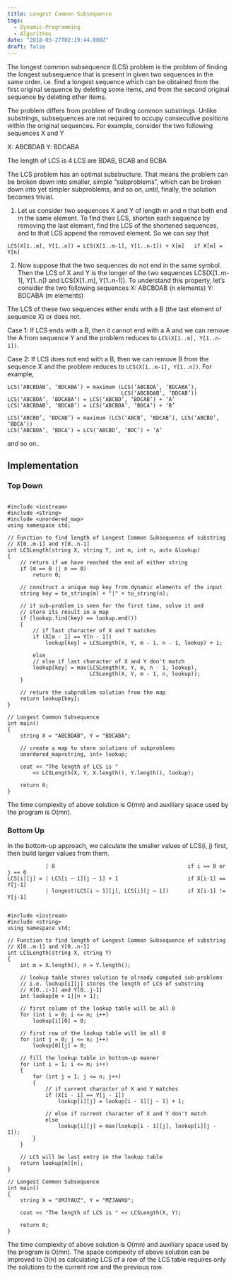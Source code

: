 ```yaml
---
title: Longest Common Subsequence
tags:
  - Dynamic-Programming
  - Algorithms
date: "2018-03-27T02:19:44.000Z"
draft: false
---
```


The longest common subsequence (LCS) problem is the problem of finding the longest subsequence that is present in given two sequences in the same order. i.e. find a longest sequence which can be obtained from the first original sequence by deleting some items, and from the second original sequence by deleting other items.

The problem differs from problem of finding common substrings. Unlike substrings, subsequences are not required to occupy consecutive positions within the original sequences.
For example, consider the two following sequences X and Y

X: ABCBDAB
Y: BDCABA


The length of LCS is 4
LCS are BDAB, BCAB and BCBA

The LCS problem has an optimal substructure. That means the problem can be broken down into smaller, simple “subproblems”, which can be broken down into yet simpler subproblems, and so on, until, finally, the solution becomes trivial.
 

1. Let us consider two sequences X and Y of length m and n that both end in the same element.
To find their LCS, shorten each sequence by removing the last element, find the LCS of the shortened sequences, and to that LCS append the removed element. So we can say that

`LCS(X[1..m], Y[1..n]) = LCS(X[1..m-1], Y[1..n-1]) + X[m]   if X[m] = Y[n]`

2. Now suppose that the two sequences do not end in the same symbol.
Then the LCS of X and Y is the longer of the two sequences LCS(X[1..m-1], Y[1..n]) and LCS(X[1..m], Y[1..n-1]). To understand this property, let’s consider the two following sequences
X: ABCBDAB (n elements)
Y: BDCABA  (m elements)

The LCS of these two sequences either ends with a B (the last element of sequence X) or does not.

Case 1: If LCS ends with a B, then it cannot end with a A and we can remove the A from sequence Y and the problem reduces to `LCS(X[1..m], Y[1..n-1])`.

Case 2: If LCS does not end with a B, then we can remove B from the sequence X and the problem reduces to `LCS(X[1..m-1], Y[1..n])`. For example,

```
LCS(‘ABCBDAB’, ‘BDCABA’) = maximum (LCS(‘ABCBDA’, ‘BDCABA’),
                                    LCS(‘ABCBDAB’, ‘BDCAB’))
LCS(‘ABCBDA’, ‘BDCABA’) = LCS(‘ABCBD’, ‘BDCAB’) + ‘A’
LCS(‘ABCBDAB’, ‘BDCAB’) = LCS(‘ABCBDA’, ‘BDCA’) + ‘B’

LCS(‘ABCBD’, ‘BDCAB’) = maximum (LCS(‘ABCB’, ‘BDCAB’), LCS(‘ABCBD’, ‘BDCA’))
LCS(‘ABCBDA’, ‘BDCA’) = LCS(‘ABCBD’, ‘BDC’) + ‘A’

```
and so on..


## Implementation

### Top Down

```

#include <iostream>
#include <string>
#include <unordered_map>
using namespace std;

// Function to find length of Longest Common Subsequence of substring
// X[0..m-1] and Y[0..n-1]
int LCSLength(string X, string Y, int m, int n, auto &lookup)
{
    // return if we have reached the end of either string
    if (m == 0 || n == 0)
        return 0;

    // construct a unique map key from dynamic elements of the input
    string key = to_string(m) + "|" + to_string(n);

    // if sub-problem is seen for the first time, solve it and
    // store its result in a map
    if (lookup.find(key) == lookup.end())
    {
        // if last character of X and Y matches
        if (X[m - 1] == Y[n - 1])
            lookup[key] = LCSLength(X, Y, m - 1, n - 1, lookup) + 1;

        else
        // else if last character of X and Y don't match
        lookup[key] = max(LCSLength(X, Y, m, n - 1, lookup),
                          LCSLength(X, Y, m - 1, n, lookup));
    }

    // return the subproblem solution from the map
    return lookup[key];
}

// Longest Common Subsequence
int main()
{
    string X = "ABCBDAB", Y = "BDCABA";

    // create a map to store solutions of subproblems
    unordered_map<string, int> lookup;

    cout << "The length of LCS is "
        << LCSLength(X, Y, X.length(), Y.length(), lookup);

    return 0;
}

```

The time complexity of above solution is O(mn) and auxiliary space used by the program is O(mn). 

### Bottom Up

In the bottom-up approach, we calculate the smaller values of LCS(i, j) first, then build larger values from them.

```
            | 0                                          if i == 0 or j == 0
LCS[i][j] = | LCS[i – 1][j – 1] + 1                      if X[i-1] == Y[j-1]
            | longest(LCS[i – 1][j], LCS[i][j – 1])      if X[i-1] != Y[j-1]
```

```

#include <iostream>
#include <string>
using namespace std;

// Function to find length of Longest Common Subsequence of substring
// X[0..m-1] and Y[0..n-1]
int LCSLength(string X, string Y)
{
    int m = X.length(), n = Y.length();

    // lookup table stores solution to already computed sub-problems
    // i.e. lookup[i][j] stores the length of LCS of substring
    // X[0..i-1] and Y[0..j-1]
    int lookup[m + 1][n + 1];

    // first column of the lookup table will be all 0
    for (int i = 0; i <= m; i++)
        lookup[i][0] = 0;

    // first row of the lookup table will be all 0
    for (int j = 0; j <= n; j++)
        lookup[0][j] = 0;

    // fill the lookup table in bottom-up manner
    for (int i = 1; i <= m; i++)
    {
        for (int j = 1; j <= n; j++)
        {
            // if current character of X and Y matches
            if (X[i - 1] == Y[j - 1])
                lookup[i][j] = lookup[i - 1][j - 1] + 1;

            // else if current character of X and Y don't match
            else
                lookup[i][j] = max(lookup[i - 1][j], lookup[i][j - 1]);
        }
    }

    // LCS will be last entry in the lookup table
    return lookup[m][n];
}

// Longest Common Subsequence
int main()
{
    string X = "XMJYAUZ", Y = "MZJAWXU";

    cout << "The length of LCS is " << LCSLength(X, Y);

    return 0;
}

```

The time complexity of above solution is O(mn) and auxiliary space used by the program is O(mn). The space compexity of above solution can be improved to O(n) as calculating LCS of a row of the LCS table requires only the solutions to the current row and the previous row.

